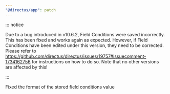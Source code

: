 ```yaml
---
"@directus/app": patch
---
```


::: notice

Due to a bug introduced in v10.6.2, Field Conditions were saved incorrectly. This has been fixed and works again as expected.
However, if Field Conditions have been edited under this version, they need to be corrected. Please refer to https://github.com/directus/directus/issues/19757#issuecomment-1734162756 for instructions on how to do so.
Note that no other versions are affected by this!

:::

Fixed the format of the stored field conditions value
